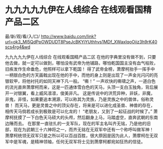 # 九九九九九伊在人线综合 在线观看国精产品二区

最/新/观/看/入/口/ http://www.baidu.com/link?url=ok3_Ml5QdPpOWDUDT8PseJcBKYiYUthhvs1MDf_XWaxIqoOiiz3h9rK40scs4rg4&wd

九九九九九伊在人线综合 在线观看国精产品二区
 在他的字典里没有做不到，只要他去做，就一定可以做到，哪怕没有武帝为他铺路，哪怕乾国国主没有血气枯败，旧疾发作生命垂危，他照样可以拿下乾国！
    得了武帝金榜，萧摩柯抬手一挥手中一柄银白色的方天画戟出现在他的手中，而他的身上则是出现了一声金光闪闪的亮银软甲，将他衬托的如同天神下凡一般。
    “嘶！”
    一声欢快的嘶啸之声，一道白色的流光直奔萧摩柯而来，这是一匹通体雪白色的天马，头顶一支白玉独角，背后展开一对银翼，看上威风凛凛，俊美非凡。
    这是传说中的洪荒异种，非妖，非魔，非鬼，非怪，如果要追本溯源，可以称其为灵族，乃是灵族之中的兽体，俗称灵兽！
    而天马，更是灵兽之中的顶尖存在，将来是可以进化成圣兽、神兽的存在，相传天马倘若成长到极致是可以化龙的！
    “老朋友，又到了一起征战的时候了。”
    萧摩柯抚摸了一下白色天马硕大的头颅，然后翻身上马，马踏虚空，直奔武朝的东南边陲而去。
    在那里一直驻扎的一支军队，现在的军主名叫齐无铭，乃是他的旧部，现在为武朝三十六神将之一，而齐无铭在无双军中还有一个称呼叫做军神！
    萧摩柯统领无双军只是之所以可以百战百胜，很大原因是因为此人，萧摩柯在无双军中是军魂，是精神领袖，任何无双军将士见到萧摩柯都宛如狂热的信徒。
